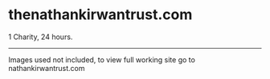thenathankirwantrust.com
========================

1 Charity, 24 hours.

------------------------
Images used not included, to view full working site go to nathankirwantrust.com

